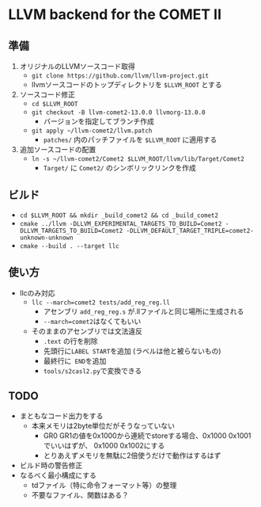 # LLVM backend for the COMET II


## 準備
1. オリジナルのLLVMソースコード取得
    * `git clone https://github.com/llvm/llvm-project.git`
    * llvmソースコードのトップディレクトリを `$LLVM_ROOT` とする
2. ソースコード修正
    * `cd $LLVM_ROOT`
    * `git checkout -B llvm-comet2-13.0.0 llvmorg-13.0.0`
        * バージョンを指定してブランチ作成
    * `git apply ~/llvm-comet2/llvm.patch`
        * `patches/` 内のパッチファイルを `$LLVM_ROOT` に適用する
3. 追加ソースコードの配置
    * `ln -s ~/llvm-comet2/Comet2 $LLVM_ROOT/llvm/lib/Target/Comet2`
        * `Target/` に `Comet2/` のシンボリックリンクを作成


## ビルド
* `cd $LLVM_ROOT && mkdir _build_comet2 && cd _build_comet2`
* `cmake ../llvm -DLLVM_EXPERIMENTAL_TARGETS_TO_BUILD=Comet2 -DLLVM_TARGETS_TO_BUILD=Comet2 -DLLVM_DEFAULT_TARGET_TRIPLE=comet2-unknown-unknown`
* `cmake --build . --target llc`


## 使い方
* llcのみ対応
    * `llc --march=comet2 tests/add_reg_reg.ll`
        * アセンブリ `add_reg_reg.s` が.llファイルと同じ場所に生成される
        * `--march=comet2`はなくてもいい
    * そのままのアセンブリでは文法違反
        * `.text` の行を削除
        * 先頭行に`LABEL START`を追加 (ラベルは他と被らないもの)
        * 最終行に` END`を追加
        * `tools/s2casl2.py`で変換できる


## TODO
* まともなコード出力をする
    * 本来メモリは2byte単位だがそうなっていない
        * GR0 GR1の値を0x1000から連続でstoreする場合、0x1000 0x1001でいいはずが、 0x1000 0x1002にする
        * とりあえずメモリを無駄に2倍使うだけで動作はするはず
* ビルド時の警告修正
* なるべく最小構成にする
    * tdファイル（特に命令フォーマット等）の整理
    * 不要なファイル、関数はある？
